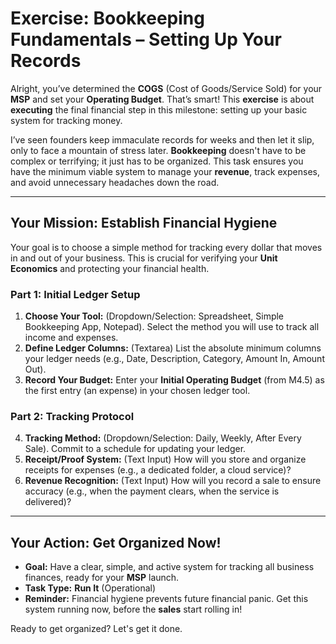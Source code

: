 # Exercise: Bookkeeping Fundamentals – Setting Up Your Records

Alright, you’ve determined the **COGS** (Cost of Goods/Service Sold) for your **MSP** and set your **Operating Budget**. That’s smart! This **exercise** is about **executing** the final financial step in this milestone: setting up your basic system for tracking money.

I’ve seen founders keep immaculate records for weeks and then let it slip, only to face a mountain of stress later. **Bookkeeping** doesn't have to be complex or terrifying; it just has to be organized. This task ensures you have the minimum viable system to manage your **revenue**, track expenses, and avoid unnecessary headaches down the road.

---

## Your Mission: Establish Financial Hygiene

Your goal is to choose a simple method for tracking every dollar that moves in and out of your business. This is crucial for verifying your **Unit Economics** and protecting your financial health.

### Part 1: Initial Ledger Setup

1.  **Choose Your Tool:** (Dropdown/Selection: Spreadsheet, Simple Bookkeeping App, Notepad). Select the method you will use to track all income and expenses.
2.  **Define Ledger Columns:** (Textarea) List the absolute minimum columns your ledger needs (e.g., Date, Description, Category, Amount In, Amount Out).
3.  **Record Your Budget:** Enter your **Initial Operating Budget** (from M4.5) as the first entry (an expense) in your chosen ledger tool.

### Part 2: Tracking Protocol

4.  **Tracking Method:** (Dropdown/Selection: Daily, Weekly, After Every Sale). Commit to a schedule for updating your ledger.
5.  **Receipt/Proof System:** (Text Input) How will you store and organize receipts for expenses (e.g., a dedicated folder, a cloud service)?
6.  **Revenue Recognition:** (Text Input) How will you record a sale to ensure accuracy (e.g., when the payment clears, when the service is delivered)?

---

## Your Action: Get Organized Now!

* **Goal:** Have a clear, simple, and active system for tracking all business finances, ready for your **MSP** launch.
* **Task Type:** **Run It** (Operational)
* **Reminder:** Financial hygiene prevents future financial panic. Get this system running now, before the **sales** start rolling in!

Ready to get organized? Let's get it done.